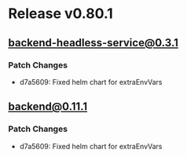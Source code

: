 # Release v0.80.1

## backend-headless-service@0.3.1

### Patch Changes

- d7a5609: Fixed helm chart for extraEnvVars

## backend@0.11.1

### Patch Changes

- d7a5609: Fixed helm chart for extraEnvVars

